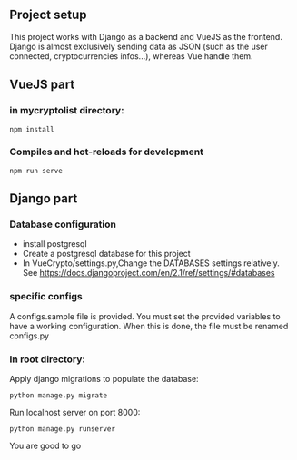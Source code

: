 ## Project setup

This project works with Django as a backend and VueJS as the frontend. Django is almost exclusively sending data as JSON (such as the user connected, cryptocurrencies infos...), whereas Vue handle them.

## VueJS part

### in mycryptolist directory:
```
npm install
```

### Compiles and hot-reloads for development
```
npm run serve
```

## Django part

### Database configuration

- install postgresql
- Create a postgresql database for this project
- In VueCrypto/settings.py,Change the DATABASES settings relatively. See https://docs.djangoproject.com/en/2.1/ref/settings/#databases

### specific configs

A configs.sample file is provided. You must set the provided variables to have a working configuration.
When this is done, the file must be renamed configs.py

### In root directory:

Apply django migrations to populate the database:
```
python manage.py migrate
```

Run localhost server on port 8000:
```
python manage.py runserver
```

You are good to go

